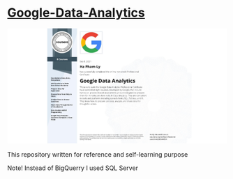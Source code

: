 # [Google-Data-Analytics](https://coursera.org/share/1c8fcf52804d48fff44a3efbcd496f05)
![](https://github.com/plnh/Google-Data-Analytics/blob/main/CERTIFICATE.jpeg)

This repository written for reference and self-learning purpose

Note! Instead of BigQuerry I used SQL Server
